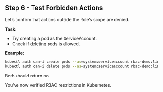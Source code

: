 ## Step 6 - Test Forbidden Actions

Let’s confirm that actions outside the Role’s scope are denied.

**Task:**
- Try creating a pod as the ServiceAccount.
- Check if deleting pods is allowed.

**Example:**
```bash
kubectl auth can-i create pods --as=system:serviceaccount:rbac-demo:limited-sa -n rbac-demo
kubectl auth can-i delete pods --as=system:serviceaccount:rbac-demo:limited-sa -n rbac-demo
```

Both should return no.

You’ve now verified RBAC restrictions in Kubernetes.